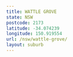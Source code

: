 ```yaml
---
title: WATTLE GROVE
state: NSW
postcode: 2173
latitude: -34.074239
longitude: 150.919554
url: /nsw/wattle-grove/
layout: suburb
---
```

